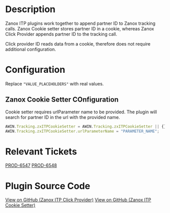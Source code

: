 
# Description

Zanox ITP plugins work together to append partner ID to Zanox tracking
calls. Zanox Cookie setter stores partner ID in a cookie, whereas Zanox
Click Provider appends partner ID to the tracking call.

Click provider ID reads data from a cookie, therefore does not require
additional configuration.

# Configuration

Replace `"VALUE_PLACEHOLDERS"` with real values.

## Zanox Cookie Setter COnfiguration

Cookie setter requires urlParameter name to be provided. The plugin will
search for partner ID in the url with the provided name.

``` javascript
AWIN.Tracking.zxITPCookieSetter = AWIN.Tracking.zxITPCookieSetter || {};
AWIN.Tracking.zxITPCookieSetter.urlParameterName = "PARAMETER_NAME";
```



# Relevant Tickets

[PROD-6547](https://jira.awin.com/browse/PROD-6547)
[PROD-6548](https://jira.awin.com/browse/PROD-6548)

# Plugin Source Code

[View on GitHub (Zanox ITP Click
Provider)](https://github.com/awin/awin-tracking/blob/master/web/thirdparty/zxITPClickIdProvider.js)
[View on GitHub (Zanox ITP Cookie
Setter)](https://github.com/awin/awin-tracking/blob/master/web/thirdparty/zxITPCookieSetter.js)